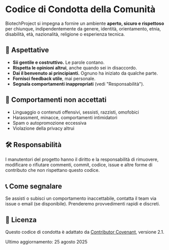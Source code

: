 # Codice di Condotta della Comunità

BiotechProject si impegna a fornire un ambiente **aperto, sicuro e rispettoso** per chiunque, indipendentemente da genere, identità, orientamento, etnia, disabilità, età, nazionalità, religione o esperienza tecnica.

## 🌱 Aspettative

- **Sii gentile e costruttivo.** Le parole contano.
- **Rispetta le opinioni altrui**, anche quando sei in disaccordo.
- **Dai il benvenuto ai principianti.** Ognuno ha iniziato da qualche parte.
- **Fornisci feedback utile**, mai personale.
- **Segnala comportamenti inappropriati** (vedi "Responsabilità").

## 🚫 Comportamenti non accettati

- Linguaggio o contenuti offensivi, sessisti, razzisti, omofobici
- Harassment, minacce, comportamenti intimidatori
- Spam o autopromozione eccessiva
- Violazione della privacy altrui

## 🛠️ Responsabilità

I manutentori del progetto hanno il diritto e la responsabilità di rimuovere, modificare o rifiutare commenti, commit, codice, issue e altre forme di contributo che non rispettano questo codice.

## 📞 Come segnalare

Se assisti o subisci un comportamento inaccettabile, contatta il team via issue o email (se disponibile). Prenderemo provvedimenti rapidi e discreti.

## 📄 Licenza

Questo codice di condotta è adattato da [Contributor Covenant](https://www.contributor-covenant.org), versione 2.1.

Ultimo aggiornamento: 25 agosto 2025   